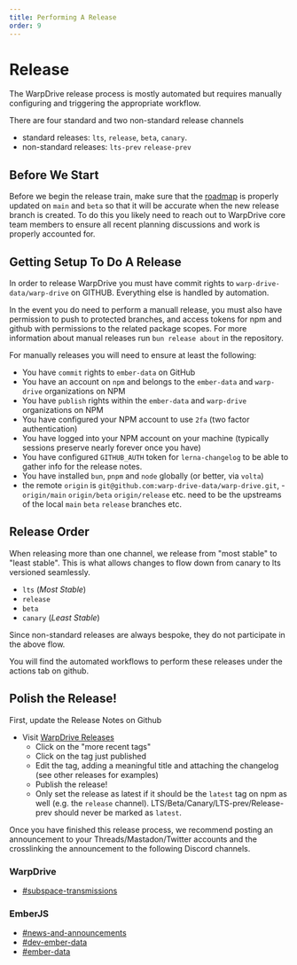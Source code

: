 ```yaml
---
title: Performing A Release
order: 9
---
```


# Release

The WarpDrive release process is mostly automated but requires manually configuring
and triggering the appropriate workflow.

There are four standard and two non-standard release channels

- standard releases: `lts`, `release`, `beta`, `canary`.
- non-standard releases: `lts-prev` `release-prev`

## Before We Start

Before we begin the release train, make sure that the [roadmap](./ROADMAP.md) is properly
updated on `main` and `beta` so that it will be accurate when the new release branch is
created. To do this you likely need to reach out to WarpDrive core team members to ensure
all recent planning discussions and work is properly accounted for.

## Getting Setup To Do A Release

In order to release WarpDrive you must have commit rights to `warp-drive-data/warp-drive` on GITHUB.
Everything else is handled by automation.

In the event you do need to perform a manuall release, you must also have permission
to push to protected branches, and access tokens for npm and github with permissions
to the related package scopes. For more information about manual releases run 
`bun release about` in the repository.

For manually releases you will need to ensure at least the following:

- You have `commit` rights to `ember-data` on GitHub
- You have an account on `npm` and belongs to the `ember-data` and `warp-drive` organizations on NPM
- You have `publish` rights within the `ember-data` and `warp-drive` organizations on NPM
- You have configured your NPM account to use `2fa` (two factor authentication)
- You have logged into your NPM account on your machine (typically sessions preserve nearly forever once you have)
- You have configured `GITHUB_AUTH` token for `lerna-changelog` to be able to gather info for the release notes.
- You have installed `bun`, `pnpm` and `node` globally (or better, via `volta`)
- the remote `origin` is `git@github.com:warp-drive-data/warp-drive.git`,
-`origin/main` `origin/beta` `origin/release` etc. need to be the upstreams of the local `main` `beta` `release` branches etc.

## Release Order

When releasing more than one channel, we release from "most stable" to "least stable".
This is what allows changes to flow down from canary to lts versioned seamlessly.

- `lts` (_Most Stable_)
- `release`
- `beta`
- `canary` (_Least Stable_)

Since non-standard releases are always bespoke, they do not participate in the above flow.

You will find the automated workflows to perform these releases under the actions tab on github.

## Polish the Release!

First, update the Release Notes on Github

- Visit [WarpDrive Releases](https://github.com/warp-drive-data/warp-drive/releases)
  - Click on the "more recent tags"
  - Click on the tag just published
  - Edit the tag, adding a meaningful title and attaching the changelog (see other releases for examples)
  - Publish the release!
  - Only set the release as latest if it should be the `latest` tag on npm as well (e.g. the `release` channel). LTS/Beta/Canary/LTS-prev/Release-prev should never be marked as `latest`.

Once you have finished this release process, we recommend posting an announcement to your
Threads/Mastadon/Twitter accounts and the crosslinking the announcement to the following
Discord channels.

### WarpDrive
- [#subspace-transmissions](https://discord.com/channels/999914805215367219/1400670702348271708)

### EmberJS
- [#news-and-announcements](https://discordapp.com/channels/480462759797063690/480499624663056390)
- [#dev-ember-data](https://discordapp.com/channels/480462759797063690/480501977931972608)
- [#ember-data](https://discordapp.com/channels/480462759797063690/486549196837486592)

